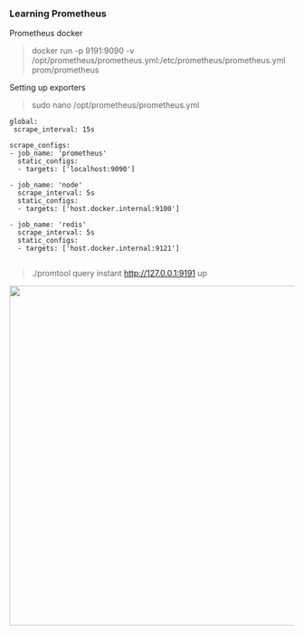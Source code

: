 ### Learning Prometheus <br>

Prometheus docker 

>docker run -p 9191:9090 -v /opt/prometheus/prometheus.yml:/etc/prometheus/prometheus.yml prom/prometheus
                               
Setting up exporters

>sudo nano /opt/prometheus/prometheus.yml    
                               
```
global:
 scrape_interval: 15s

scrape_configs:
- job_name: 'prometheus'
  static_configs:
  - targets: ['localhost:9090']

- job_name: 'node'
  scrape_interval: 5s
  static_configs:
  - targets: ['host.docker.internal:9100']

- job_name: 'redis'
  scrape_interval: 5s
  static_configs:
  - targets: ['host.docker.internal:9121']
  
```

>./promtool query instant http://127.0.0.1:9191 up 

<img width="600" src="https://user-images.githubusercontent.com/10347255/148077707-79fe16f8-72a0-48f0-b178-75ccbf7571b0.png">
